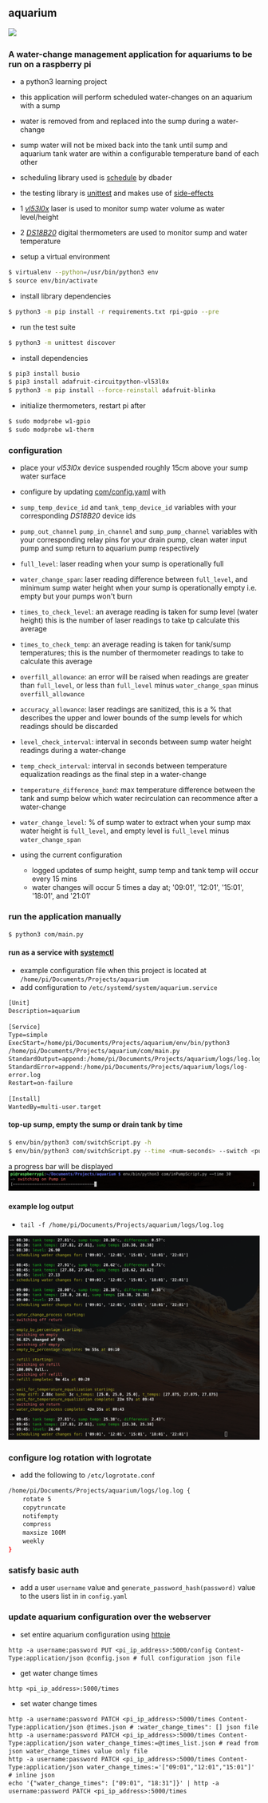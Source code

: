 ## aquarium
![](https://github.com/JayWebDevCom/aquarium/workflows/Python%20CI/badge.svg)

### A water-change management application for aquariums to be run on a raspberry pi
- a python3 learning project
- this application will perform scheduled water-changes on an aquarium with a sump
- water is removed from and replaced into the sump during a water-change
- sump water will not be mixed back into the tank until sump and aquarium tank water are within a configurable temperature band of each other


- scheduling library used is [schedule][scheduling-library] by dbader
- the testing library is [unittest] and makes use of [side-effects]


- 1 [_vl53l0x_][laser-distance-sensor] laser is used to monitor sump  water volume as water level/height
- 2 [_DS18B20_][digital-temp-sensor] digital thermometers are used to monitor sump and water temperature


- setup a virtual environment
```bash
$ virtualenv --python=/usr/bin/python3 env
$ source env/bin/activate
```

- install library dependencies
```bash
$ python3 -m pip install -r requirements.txt rpi-gpio --pre
```

- run the test suite
```bash
$ python3 -m unittest discover
```

- install dependencies
```bash
$ pip3 install busio
$ pip3 install adafruit-circuitpython-vl53l0x
$ python3 -m pip install --force-reinstall adafruit-blinka
```

- initialize thermometers, restart pi after
```bash
$ sudo modprobe w1-gpio
$ sudo modprobe w1-therm
```

### configuration
- place your _vl53l0x_ device suspended roughly 15cm above your sump water surface
- configure by updating [com/config.yaml](com/config.yaml) with
- `sump_temp_device_id` and `tank_temp_device_id` variables with your corresponding _DS18B20_  device ids
- `pump_out_channel` `pump_in_channel` and `sump_pump_channel` variables with your corresponding relay pins for your drain pump, clean water input pump and sump return to aquarium pump respectively
- `full_level`: laser reading when your sump is operationally full
- `water_change_span`: laser reading difference between `full_level`, and minimum sump water height when your sump is operationally empty i.e. empty but your pumps won't burn
- `times_to_check_level`: an average reading is taken for sump level (water height) this is the number of laser readings to take tp calculate this average
- `times_to_check_temp`: an average reading is taken for tank/sump temperatures; this is the number of thermometer readings to take to calculate this average
- `overfill_allowance`: an error will be raised when readings are greater than `full_level`, or less than `full_level` minus `water_change_span` minus `overfill_allowance`
- `accuracy_allowance`: laser readings are sanitized, this is a % that describes the upper and lower bounds of the sump levels for which readings should be discarded 
- `level_check_interval`: interval in seconds between sump water height readings during a water-change
- `temp_check_interval`:  interval in seconds between temperature equalization readings as the final step in a water-change
- `temperature_difference_band`: max temperature difference between the tank and sump below which water recirculation can recommence after a water-change
- `water_change_level`: % of sump water to extract when your sump max water height is `full_level`, and empty level is `full_level` minus `water_change_span`


- using the current configuration 
  - logged updates of sump height, sump temp and tank temp will occur every 15 mins
  - water changes will occur 5 times a day at; '09:01', '12:01', '15:01', '18:01', and '21:01'
  
### run the application manually
```bash
$ python3 com/main.py
```

#### run as a service with [systemctl]
 - example configuration file when this project is located at `/home/pi/Documents/Projects/aquarium`
 - add configuration to `/etc/systemd/system/aquarium.service`
```text
[Unit]
Description=aquarium

[Service]
Type=simple
ExecStart=/home/pi/Documents/Projects/aquarium/env/bin/python3 /home/pi/Documents/Projects/aquarium/com/main.py
StandardOutput=append:/home/pi/Documents/Projects/aquarium/logs/log.log
StandardError=append:/home/pi/Documents/Projects/aquarium/logs/log-error.log
Restart=on-failure

[Install]
WantedBy=multi-user.target
```

#### top-up sump, empty the sump or drain tank by time
```bash
$ env/bin/python3 com/switchScript.py -h
$ env/bin/python3 com/switchScript.py --time <num-seconds> --switch <pump-name>
```
a progress bar will be displayed
![add water log](images/add_water_log.png?raw=true "Add Water Log")

#### example log output
 - `tail -f /home/pi/Documents/Projects/aquarium/logs/log.log`

![tail log output](images/log_output.png?raw=true "Tail Log Output")

### configure log rotation with logrotate
- add the following to `/etc/logrotate.conf`
```bash
/home/pi/Documents/Projects/aquarium/logs/log.log {
    rotate 5
    copytruncate
    notifempty
    compress
    maxsize 100M
    weekly
}
```
### satisfy basic auth
- add a user `username` value and `generate_password_hash(password)` value to the users list in in `config.yaml`

### update aquarium configuration over the webserver
- set entire aquarium configuration using [httpie][httpie]
```shell
http -a username:password PUT <pi_ip_address>:5000/config Content-Type:application/json @config.json # full configuration json file
```

- get water change times
```shell
http <pi_ip_address>:5000/times
```

- set water change times
```shell
http -a username:password PATCH <pi_ip_address>:5000/times Content-Type:application/json @times.json # :water_change_times": [] json file
http -a username:password PATCH <pi_ip_address>:5000/times Content-Type:application/json water_change_times:=@times_list.json # read from json water_change_times value only file
http -a username:password PATCH <pi_ip_address>:5000/times Content-Type:application/json water_change_times:='["09:01","12:01","15:01"]' # inline json
echo '{"water_change_times": ["09:01", "18:31"]}' | http -a username:password PATCH <pi_ip_address>:5000/times
```

[scheduling-library]: https://github.com/dbader/schedule
[unittest]: (https://docs.python.org/3/library/unittest.html)
[side-effects]: https://docs.python.org/3/library/unittest.mock.html#quick-guide
[systemctl]: https://www.liquidweb.com/kb/what-is-systemctl-an-in-depth-overview/
[laser-distance-sensor]: https://www.hobbytronics.co.uk/vl53l0x
[digital-temp-sensor]: https://shop.pimoroni.com/products/ds18b20-programmable-resolution-1-wire-digital-thermometer
[httpie]: https://httpie.io/
